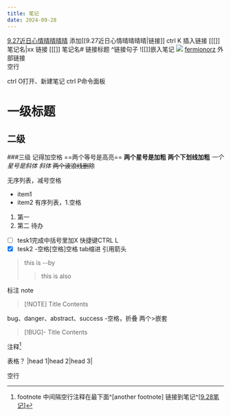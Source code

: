 ```yaml
---
title: 笔记
date: 2024-09-28
---
```

[9.27近日心情晴晴晴晴](9.27近日心情晴晴晴晴.md)
添加[[9.27近日心情晴晴晴晴|链接]]
 ctrl K 插入链接
[[[]] 笔记名|xx   链接
[[[]] 笔记名# 链接标题   ^链接句子
![[]]嵌入笔记
![](9.27近日心情晴晴晴晴.md#^b5b0bb)
[fermionorz](http://fermionorz.github.io/blog/)
外部链接[]()
<br/>空行

ctrl O打开、新建笔记
ctrl P命令面板

# 一级标题
## 二级
###三级
记得加空格
==两个等号是高亮==
**两个星号是加粗**
__两个下划线加粗__
*一个星号是斜体*
_斜体_
~~两个波浪线删除~~

无序列表，减号空格
- item1
- item2
有序列表，1.空格
1. 第一
2. 第二
待办
- [ ] tesk1完成中括号里加X
快捷键CTRL L
- [x] tesk2
-空格[空格]空格
tab缩进
引用箭头
>this is
>--by
>>this is also

标注
note
> [!NOTE] Title
> Contents

bug、danger、abstract、success
-空格，折叠
两个>嵌套
> [!BUG]- Title
> Contents

注释[^1]

[^1]:footnote
中间隔空行注释在最下面^[another footnote]
链接到笔记^[[9.28笔记](9.28笔记.md)]

表格？
 |head 1|head 2|head 3|

 空行
 <br>
 
